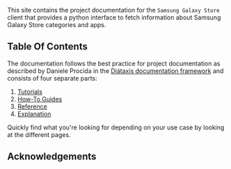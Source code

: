 This site contains the project documentation for the
`Samsung Galaxy Store` client that provides a python
interface to fetch information about Samsung Galaxy
Store categories and apps.  

## Table Of Contents

The documentation follows the best practice for
project documentation as described by Daniele Procida
in the [Diátaxis documentation framework](https://diataxis.fr/)
and consists of four separate parts:

1. [Tutorials](tutorials.md)
2. [How-To Guides](how-to-guides.md)
3. [Reference](reference.md)
4. [Explanation](explanation.md)

Quickly find what you're looking for depending on
your use case by looking at the different pages.

## Acknowledgements

